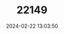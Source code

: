 ---
title: "22149"
category: "Trimenia wallengrenii"
draft: false
date: 2024-02-22 13:03:50
languages:
  English: ["Wallengren's Copper"]
---